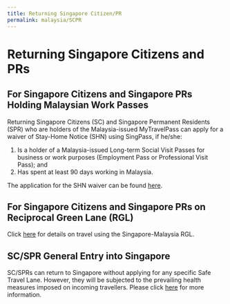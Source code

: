 ```yaml
---
title: Returning Singapore Citizen/PR
permalink: malaysia/SCPR
---
```


# Returning Singapore Citizens and PRs

## For Singapore Citizens and Singapore PRs Holding Malaysian Work Passes 

Returning Singapore Citizens (SC) and Singapore Permanent Residents (SPR) who are holders of the Malaysia-issued MyTravelPass can apply for a waiver of Stay-Home Notice (SHN) using SingPass, if he/she:

1.	Is a holder of a Malaysia-issued Long-term Social Visit Passes for business or work purposes (Employment Pass or Professional Visit Pass); and
2.	Has spent at least 90 days working in Malaysia.

The application for the SHN waiver can be found [here](https://go.gov.sg/pcasgpr).

## For Singapore Citizens and Singapore PRs on Reciprocal Green Lane (RGL)
Click [here](/malaysia/rgl) for details on travel using the Singapore-Malaysia RGL.

## SC/SPR General Entry into Singapore
SC/SPRs can return to Singapore without applying for any specific Safe Travel Lane. However, they will be subjected to the prevailing health measures imposed on incoming travellers. Please click [here](https://www.ica.gov.sg/covid-19) for more information.
